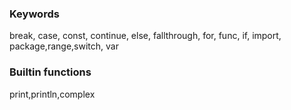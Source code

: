 ### Keywords
break, case, const, continue, else, fallthrough, for, func, if, import, package,range,switch, var

### Builtin functions
print,println,complex